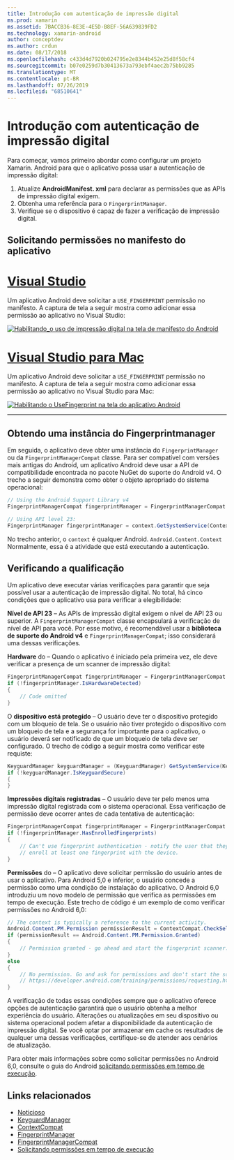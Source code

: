 ```yaml
---
title: Introdução com autenticação de impressão digital
ms.prod: xamarin
ms.assetid: 7BACCB36-8E3E-4E5D-B8EF-56A639839FD2
ms.technology: xamarin-android
author: conceptdev
ms.author: crdun
ms.date: 08/17/2018
ms.openlocfilehash: c433d4d7920b024795e2e8344b452e25d8f58cf4
ms.sourcegitcommit: b07e0259d7b30413673a793ebf4aec2b75bb9285
ms.translationtype: MT
ms.contentlocale: pt-BR
ms.lasthandoff: 07/26/2019
ms.locfileid: "68510641"
---
```

# <a name="getting-started-with-fingerprint-authentication"></a>Introdução com autenticação de impressão digital

Para começar, vamos primeiro abordar como configurar um projeto Xamarin. Android para que o aplicativo possa usar a autenticação de impressão digital:

1. Atualize **AndroidManifest. xml** para declarar as permissões que as APIs de impressão digital exigem.
2. Obtenha uma referência para o `FingerprintManager`.
3. Verifique se o dispositivo é capaz de fazer a verificação de impressão digital.

## <a name="requesting-permissions-in-the-application-manifest"></a>Solicitando permissões no manifesto do aplicativo

# <a name="visual-studiotabwindows"></a>[Visual Studio](#tab/windows)

Um aplicativo Android deve solicitar a `USE_FINGERPRINT` permissão no manifesto. A captura de tela a seguir mostra como adicionar essa permissão ao aplicativo no Visual Studio:

[![Habilitando\_o uso de impressão digital na tela de manifesto do Android](get-started-images/fingerprint-01-vs.png)](get-started-images/fingerprint-01-vs.png#lightbox) 

# <a name="visual-studio-for-mactabmacos"></a>[Visual Studio para Mac](#tab/macos)

Um aplicativo Android deve solicitar a `USE_FINGERPRINT` permissão no manifesto. A captura de tela a seguir mostra como adicionar essa permissão ao aplicativo no Visual Studio para Mac:

[![Habilitando o UseFingerprint na tela do aplicativo Android](get-started-images/fingerprint-01-xs.png)](get-started-images/fingerprint-01-xs.png#lightbox) 

-----

## <a name="getting-an-instance-of-the-fingerprintmanager"></a>Obtendo uma instância do Fingerprintmanager

Em seguida, o aplicativo deve obter uma instância do `FingerprintManager` ou da `FingerprintManagerCompat` classe. Para ser compatível com versões mais antigas do Android, um aplicativo Android deve usar a API de compatibilidade encontrada no pacote NuGet do suporte do Android v4. O trecho a seguir demonstra como obter o objeto apropriado do sistema operacional: 

```csharp
// Using the Android Support Library v4
FingerprintManagerCompat fingerprintManager = FingerprintManagerCompat.From(context);

// Using API level 23:
FingerprintManager fingerprintManager = context.GetSystemService(Context.FingerprintService) as FingerprintManager;
```  

No trecho anterior, o `context` é qualquer Android. `Android.Content.Context` Normalmente, essa é a atividade que está executando a autenticação.

## <a name="checking-for-eligibility"></a>Verificando a qualificação

Um aplicativo deve executar várias verificações para garantir que seja possível usar a autenticação de impressão digital. No total, há cinco condições que o aplicativo usa para verificar a elegibilidade:  

**Nível de API 23** &ndash; As APIs de impressão digital exigem o nível de API 23 ou superior. A `FingerprintManagerCompat` classe encapsulará a verificação de nível de API para você. Por esse motivo, é recomendável usar a **biblioteca de suporte do Android v4** e `FingerprintManagerCompat`; isso considerará uma dessas verificações.

**Hardware** do &ndash; Quando o aplicativo é iniciado pela primeira vez, ele deve verificar a presença de um scanner de impressão digital:

```csharp
FingerprintManagerCompat fingerprintManager = FingerprintManagerCompat.From(context);
if (!fingerprintManager.IsHardwareDetected)
{
    // Code omitted
}
```

O **dispositivo está protegido** &ndash; O usuário deve ter o dispositivo protegido com um bloqueio de tela. Se o usuário não tiver protegido o dispositivo com um bloqueio de tela e a segurança for importante para o aplicativo, o usuário deverá ser notificado de que um bloqueio de tela deve ser configurado. O trecho de código a seguir mostra como verificar este requiste:

```csharp
KeyguardManager keyguardManager = (KeyguardManager) GetSystemService(KeyguardService);
if (!keyguardManager.IsKeyguardSecure)
{
}
```

**Impressões digitais registradas** &ndash; O usuário deve ter pelo menos uma impressão digital registrada com o sistema operacional. Essa verificação de permissão deve ocorrer antes de cada tentativa de autenticação:

```csharp
FingerprintManagerCompat fingerprintManager = FingerprintManagerCompat.From(context);
if (!fingerprintManager.HasEnrolledFingerprints)
{
    // Can't use fingerprint authentication - notify the user that they need to
    // enroll at least one fingerprint with the device.
}
```

**Permissões** do &ndash; O aplicativo deve solicitar permissão do usuário antes de usar o aplicativo. Para Android 5,0 e inferior, o usuário concede a permissão como uma condição de instalação do aplicativo. O Android 6,0 introduziu um novo modelo de permissão que verifica as permissões em tempo de execução. Este trecho de código é um exemplo de como verificar permissões no Android 6,0:

```csharp
// The context is typically a reference to the current activity.
Android.Content.PM.Permission permissionResult = ContextCompat.CheckSelfPermission(context, Manifest.Permission.UseFingerprint);
if (permissionResult == Android.Content.PM.Permission.Granted)
{
    // Permission granted - go ahead and start the fingerprint scanner.
}
else
{
    // No permission. Go and ask for permissions and don't start the scanner. See
    // https://developer.android.com/training/permissions/requesting.html
}
```

A verificação de todas essas condições sempre que o aplicativo oferece opções de autenticação garantirá que o usuário obtenha a melhor experiência do usuário. Alterações ou atualizações em seu dispositivo ou sistema operacional podem afetar a disponibilidade da autenticação de impressão digital. Se você optar por armazenar em cache os resultados de qualquer uma dessas verificações, certifique-se de atender aos cenários de atualização.

Para obter mais informações sobre como solicitar permissões no Android 6,0, consulte o guia do Android [solicitando permissões em tempo de execução](https://developer.android.com/training/permissions/requesting.html).

## <a name="related-links"></a>Links relacionados

- [Noticioso](xref:Android.Content.Context)
- [KeyguardManager](xref:Android.App.KeyguardManager)
- [ContextCompat](https://developer.android.com/reference/android/support/v4/content/ContextCompat)
- [FingerprintManager](https://developer.android.com/reference/android/hardware/fingerprint/FingerprintManager.html)
- [FingerprintManagerCompat](https://developer.android.com/reference/android/support/v4/hardware/fingerprint/FingerprintManagerCompat.html)
- [Solicitando permissões em tempo de execução](https://developer.android.com/training/permissions/requesting.html)
